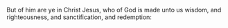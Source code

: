 But of him are ye in Christ Jesus, who of God is made unto us wisdom, and righteousness, and sanctification, and redemption:
